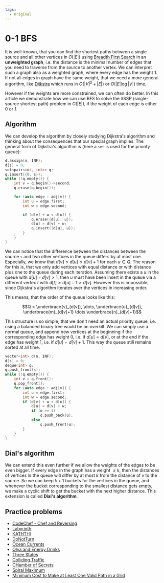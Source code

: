 ```yaml
---
tags:
  - Original
---
```


# 0-1 BFS

It is well-known, that you can find the shortest paths between a single source and all other vertices in $O(|E|)$ using [Breadth First Search](breadth-first-search.md) in an **unweighted graph**, i.e. the distance is the minimal number of edges that you need to traverse from the source to another vertex.
We can interpret such a graph also as a weighted graph, where every edge has the weight $1$.
If not all edges in graph have the same weight, that we need a more general algorithm, like [Dijkstra](dijkstra.md) which runs in $O(|V|^2 + |E|)$ or $O(|E| \log |V|)$ time.

However if the weights are more constrained, we can often do better.
In this article we demonstrate how we can use BFS to solve the SSSP (single-source shortest path) problem in $O(|E|)$, if the weight of each edge is either $0$ or $1$.

## Algorithm

We can develop the algorithm by closely studying Dijkstra's algorithm and thinking about the consequences that our special graph implies.
The general form of Dijkstra's algorithm is (here a `set` is used for the priority queue):

```cpp
d.assign(n, INF);
d[s] = 0;
set<pair<int, int>> q;
q.insert({0, s});
while (!q.empty()) {
    int v = q.begin()->second;
    q.erase(q.begin());

    for (auto edge : adj[v]) {
        int u = edge.first;
        int w = edge.second;

        if (d[v] + w < d[u]) {
            q.erase({d[u], u});
            d[u] = d[v] + w;
            q.insert({d[u], u});
        }
    }
}
```

We can notice that the difference between the distances between the source `s` and two other vertices in the queue differs by at most one.
Especially, we know that $d[v] \le d[u] \le d[v] + 1$ for each $u \in Q$.
The reason for this is, that we only add vertices with equal distance or with distance plus one to the queue during each iteration.
Assuming there exists a $u$ in the queue with $d[u] - d[v] > 1$, then $u$ must have been insert in the queue via a different vertex $t$ with $d[t] \ge d[u] - 1 > d[v]$.
However this is impossible, since Dijkstra's algorithm iterates over the vertices in increasing order.

This means, that the order of the queue looks like this:

$$Q = \underbrace{v}_{d[v]}, \dots, \underbrace{u}_{d[v]}, \underbrace{m}_{d[v]+1} \dots \underbrace{n}_{d[v]+1}$$

This structure is so simple, that we don't need an actual priority queue, i.e. using a balanced binary tree would be an overkill.
We can simply use a normal queue, and append new vertices at the beginning if the corresponding edge has weight $0$, i.e. if $d[u] = d[v]$, or at the end if the edge has weight $1$, i.e. if $d[u] = d[v] + 1$.
This way the queue still remains sorted at all time.

```cpp
vector<int> d(n, INF);
d[s] = 0;
deque<int> q;
q.push_front(s);
while (!q.empty()) {
    int v = q.front();
    q.pop_front();
    for (auto edge : adj[v]) {
        int u = edge.first;
        int w = edge.second;
        if (d[v] + w < d[u]) {
            d[u] = d[v] + w;
            if (w == 1)
                q.push_back(u);
            else
                q.push_front(u);
        }
    }
}
```

## Dial's algorithm

We can extend this even further if we allow the weights of the edges to be even bigger.
If every edge in the graph has a weight $\le k$, then the distances of vertices in the queue will differ by at most $k$ from the distance of $v$ to the source.
So we can keep $k + 1$ buckets for the vertices in the queue, and whenever the bucket corresponding to the smallest distance gets empty, we make a cyclic shift to get the bucket with the next higher distance.
This extension is called **Dial's algorithm**.

## Practice problems

- [CodeChef - Chef and Reversing](https://www.codechef.com/problems/REVERSE)
- [Labyrinth](https://codeforces.com/contest/1063/problem/B)
- [KATHTHI](http://www.spoj.com/problems/KATHTHI/)
- [DoNotTurn](https://community.topcoder.com/stat?c=problem_statement&pm=10337)
- [Ocean Currents](https://onlinejudge.org/index.php?option=onlinejudge&page=show_problem&problem=2620)
- [Olya and Energy Drinks](https://codeforces.com/problemset/problem/877/D)
- [Three States](https://codeforces.com/problemset/problem/590/C)
- [Colliding Traffic](https://onlinejudge.org/index.php?option=com_onlinejudge&Itemid=8&page=show_problem&problem=2621)
- [CHamber of Secrets](https://codeforces.com/problemset/problem/173/B)
- [Spiral Maximum](https://codeforces.com/problemset/problem/173/C)
- [Minimum Cost to Make at Least One Valid Path in a Grid](https://leetcode.com/problems/minimum-cost-to-make-at-least-one-valid-path-in-a-grid)
